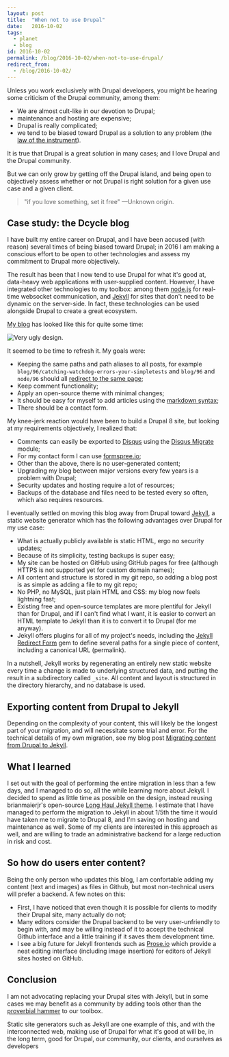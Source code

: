 ```yaml
---
layout: post
title:  "When not to use Drupal"
date:   2016-10-02
tags:
  - planet
  - blog
id: 2016-10-02
permalink: /blog/2016-10-02/when-not-to-use-drupal/
redirect_from:
  - /blog/2016-10-02/
---
```


Unless you work exclusively with Drupal developers, you might be hearing some criticism of the Drupal community, among them:

 * We are almost cult-like in our devotion to Drupal;
 * maintenance and hosting are expensive;
 * Drupal is really complicated;
 * we tend to be biased toward Drupal as a solution to any problem (the [law of the instrument](https://en.wikipedia.org/wiki/Law_of_the_instrument)).

It is true that Drupal is a great solution in many cases; and I love Drupal and the Drupal community.

But we can only grow by getting off the Drupal island, and being open to objectively assess whether or not Drupal is right solution for a given use case and a given client.

> "if you love something, set it free" —Unknown origin.

Case study: the Dcycle blog
-----

I have built my entire career on Drupal, and I have been accused (with reason) several times of being biased toward Drupal; in 2016 I am making a conscious effort to be open to other technologies and assess my commitment to Drupal more objectively.

The result has been that I now tend to use Drupal for what it's good at, data-heavy web applications with user-supplied content. However, I have integrated other technologies to my toolbox: among them [node.js](https://nodejs.org/en/) for real-time websocket communication, and [Jekyll](http://jekyllrb.com) for sites that don't need to be dynamic on the server-side. In fact, these technologies can be used alongside Drupal to create a great ecosystem.

[My blog](http://dcycleproject.org) has looked like this for quite some time:

<img alt="Very ugly design." src="http://blog.dcycle.com/assets/img/ugh.png" />

It seemed to be time to refresh it. My goals were:

 * Keeping the same paths and path aliases to all posts, for example `blog/96/catching-watchdog-errors-your-simpletests` and `blog/96` and `node/96` should all [redirect to the same page](http://blog.dcycle.com/blog/96/catching-watchdog-errors-your-simpletests);
 * Keep comment functionality;
 * Apply an open-source theme with minimal changes;
 * It should be easy for myself to add articles using the [markdown syntax](https://guides.github.com/features/mastering-markdown/);
 * There should be a contact form.

My knee-jerk reaction would have been to build a Drupal 8 site, but looking at my requirements objectively, I realized that:

 * Comments can easily be exported to [Disqus](https://disqus.com) using the [Disqus Migrate](https://www.drupal.org/project/disqus_migrate) module;
 * For my contact form I can use [formspree.io](https://formspree.io/);
 * Other than the above, there is no user-generated content;
 * Upgrading my blog between major versions every few years is a problem with Drupal;
 * Security updates and hosting require a lot of resources;
 * Backups of the database and files need to be tested every so often, which also requires resources.

I eventually settled on moving this blog away from Drupal toward [Jekyll](http://jekyllrb.com), a static website generator which has the following advantages over Drupal for my use case:

 * What is actually publicly available is static HTML, ergo no security updates;
 * Because of its simplicity, testing backups is super easy;
 * My site can be hosted on GitHub using GitHub pages for free (although HTTPS is not supported yet for custom domain names);
 * All content and structure is stored in my git repo, so adding a blog post is as simple as adding a file to my git repo;
 * No PHP, no MySQL, just plain HTML and CSS: my blog now feels lightning fast;
 * Existing free and open-source templates are more plentiful for Jekyll than for Drupal, and if I can't find what I want, it is easier to convert an HTML template to Jekyll than it is to convert it to Drupal (for me anyway).
 * Jekyll offers plugins for all of my project's needs, including the [Jekyll Redirect Form](https://github.com/jekyll/jekyll-redirect-from) gem to define several paths for a single piece of content, including a canonical URL (permalink).

In a nutshell, Jekyll works by regenerating an entirely new static website every time a change is made to underlying structured data, and putting the result in a subdirectory called `_site`. All content and layout is structured in the directory hierarchy, and no database is used.

Exporting content from Drupal to Jekyll
-----

Depending on the complexity of your content, this will likely be the longest part of your migration, and will necessitate some trial and error. For the technical details of my own migration, see my blog post [Migrating content from Drupal to Jekyll](http://dcycleproject/blog/2016-09-30/migrating-drupal-jekyll/).

What I learned
-----

I set out with the goal of performing the entire migration in less than a few days, and I managed to do so, all the while learning more about Jekyll. I decided to spend as little time as possible on the design, instead reusing brianmaierjr's open-source [Long Haul Jekyll theme](https://github.com/brianmaierjr/long-haul). I estimate that I have managed to perform the migration to Jekyll in about 1/5th the time it would have taken me to migrate to Drupal 8, and I'm saving on hosting and maintenance as well. Some of my clients are interested in this approach as well, and are willing to trade an administrative backend for a large reduction in risk and cost.

So how do users enter content?
-----

Being the only person who updates this blog, I am confortable adding my content (text and images) as files in Github, but most non-technical users will prefer a backend. A few notes on this:

 * First, I have noticed that even though it is possible for clients to modify their Drupal site, many actually do not;
 * Many editors consider the Drupal backend to be very user-unfriendly to begin with, and may be willing instead of it to accept the technical Github interface and a little training if it saves them development time.
 * I see a big future for Jekyll frontends such as <a href="http://prose.io/">Prose.io</a> which provide a neat editing interface (including image insertion) for editors of Jekyll sites hosted on GitHub.

Conclusion
-----

I am not advocating replacing your Drupal sites with Jekyll, but in some cases we may benefit as a community by adding tools other than the [proverbial hammer](https://en.wikipedia.org/wiki/Law_of_the_instrument) to our toolbox.

Static site generators such as Jekyll are one example of this, and with the interconnected web, making use of Drupal for what it's good at will be, in the long term, good for Drupal, our community, our clients, and ourselves as developers
